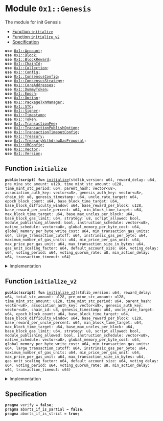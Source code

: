
<a name="0x1_Genesis"></a>

# Module `0x1::Genesis`

The module for init Genesis


-  [Function `initialize`](#0x1_Genesis_initialize)
-  [Function `initialize_v2`](#0x1_Genesis_initialize_v2)
-  [Specification](#@Specification_0)


<pre><code><b>use</b> <a href="Account.md#0x1_Account">0x1::Account</a>;
<b>use</b> <a href="Block.md#0x1_Block">0x1::Block</a>;
<b>use</b> <a href="BlockReward.md#0x1_BlockReward">0x1::BlockReward</a>;
<b>use</b> <a href="ChainId.md#0x1_ChainId">0x1::ChainId</a>;
<b>use</b> <a href="Collection.md#0x1_Collection">0x1::Collection</a>;
<b>use</b> <a href="Config.md#0x1_Config">0x1::Config</a>;
<b>use</b> <a href="ConsensusConfig.md#0x1_ConsensusConfig">0x1::ConsensusConfig</a>;
<b>use</b> <a href="ConsensusStrategy.md#0x1_ConsensusStrategy">0x1::ConsensusStrategy</a>;
<b>use</b> <a href="CoreAddresses.md#0x1_CoreAddresses">0x1::CoreAddresses</a>;
<b>use</b> <a href="DummyToken.md#0x1_DummyToken">0x1::DummyToken</a>;
<b>use</b> <a href="Epoch.md#0x1_Epoch">0x1::Epoch</a>;
<b>use</b> <a href="Option.md#0x1_Option">0x1::Option</a>;
<b>use</b> <a href="PackageTxnManager.md#0x1_PackageTxnManager">0x1::PackageTxnManager</a>;
<b>use</b> <a href="STC.md#0x1_STC">0x1::STC</a>;
<b>use</b> <a href="Signer.md#0x1_Signer">0x1::Signer</a>;
<b>use</b> <a href="Timestamp.md#0x1_Timestamp">0x1::Timestamp</a>;
<b>use</b> <a href="Token.md#0x1_Token">0x1::Token</a>;
<b>use</b> <a href="TransactionFee.md#0x1_TransactionFee">0x1::TransactionFee</a>;
<b>use</b> <a href="TransactionPublishOption.md#0x1_TransactionPublishOption">0x1::TransactionPublishOption</a>;
<b>use</b> <a href="TransactionTimeoutConfig.md#0x1_TransactionTimeoutConfig">0x1::TransactionTimeoutConfig</a>;
<b>use</b> <a href="Treasury.md#0x1_Treasury">0x1::Treasury</a>;
<b>use</b> <a href="TreasuryWithdrawDaoProposal.md#0x1_TreasuryWithdrawDaoProposal">0x1::TreasuryWithdrawDaoProposal</a>;
<b>use</b> <a href="VMConfig.md#0x1_VMConfig">0x1::VMConfig</a>;
<b>use</b> <a href="Vector.md#0x1_Vector">0x1::Vector</a>;
<b>use</b> <a href="Version.md#0x1_Version">0x1::Version</a>;
</code></pre>



<a name="0x1_Genesis_initialize"></a>

## Function `initialize`



<pre><code><b>public</b>(<b>script</b>) <b>fun</b> <a href="Genesis.md#0x1_Genesis_initialize">initialize</a>(stdlib_version: u64, reward_delay: u64, pre_mine_stc_amount: u128, time_mint_stc_amount: u128, time_mint_stc_period: u64, parent_hash: vector&lt;u8&gt;, association_auth_key: vector&lt;u8&gt;, genesis_auth_key: vector&lt;u8&gt;, chain_id: u8, genesis_timestamp: u64, uncle_rate_target: u64, epoch_block_count: u64, base_block_time_target: u64, base_block_difficulty_window: u64, base_reward_per_block: u128, base_reward_per_uncle_percent: u64, min_block_time_target: u64, max_block_time_target: u64, base_max_uncles_per_block: u64, base_block_gas_limit: u64, strategy: u8, script_allowed: bool, module_publishing_allowed: bool, instruction_schedule: vector&lt;u8&gt;, native_schedule: vector&lt;u8&gt;, global_memory_per_byte_cost: u64, global_memory_per_byte_write_cost: u64, min_transaction_gas_units: u64, large_transaction_cutoff: u64, instrinsic_gas_per_byte: u64, maximum_number_of_gas_units: u64, min_price_per_gas_unit: u64, max_price_per_gas_unit: u64, max_transaction_size_in_bytes: u64, gas_unit_scaling_factor: u64, default_account_size: u64, voting_delay: u64, voting_period: u64, voting_quorum_rate: u8, min_action_delay: u64, transaction_timeout: u64)
</code></pre>



<details>
<summary>Implementation</summary>


<pre><code><b>public</b>(<b>script</b>) <b>fun</b> <a href="Genesis.md#0x1_Genesis_initialize">initialize</a>(
    stdlib_version: u64,

    // block reward config
    reward_delay: u64,

    pre_mine_stc_amount: u128,
    time_mint_stc_amount: u128,
    time_mint_stc_period: u64,
    parent_hash: vector&lt;u8&gt;,
    association_auth_key: vector&lt;u8&gt;,
    genesis_auth_key: vector&lt;u8&gt;,
    chain_id: u8,
    genesis_timestamp: u64,

    //consensus config
    uncle_rate_target: u64,
    epoch_block_count: u64,
    base_block_time_target: u64,
    base_block_difficulty_window: u64,
    base_reward_per_block: u128,
    base_reward_per_uncle_percent: u64,
    min_block_time_target: u64,
    max_block_time_target: u64,
    base_max_uncles_per_block: u64,
    base_block_gas_limit: u64,
    strategy: u8,

    //vm config
    script_allowed: bool,
    module_publishing_allowed: bool,
    instruction_schedule: vector&lt;u8&gt;,
    native_schedule: vector&lt;u8&gt;,

    //gas constants
    global_memory_per_byte_cost: u64,
    global_memory_per_byte_write_cost: u64,
    min_transaction_gas_units: u64,
    large_transaction_cutoff: u64,
    instrinsic_gas_per_byte: u64,
    maximum_number_of_gas_units: u64,
    min_price_per_gas_unit: u64,
    max_price_per_gas_unit: u64,
    max_transaction_size_in_bytes: u64,
    gas_unit_scaling_factor: u64,
    default_account_size: u64,

    // dao config
    voting_delay: u64,
    voting_period: u64,
    voting_quorum_rate: u8,
    min_action_delay: u64,

    // transaction timeout config
    transaction_timeout: u64,
) {
    <b>assert</b>(<a href="Timestamp.md#0x1_Timestamp_is_genesis">Timestamp::is_genesis</a>(), 1);
    // create genesis account
    <b>let</b> genesis_account = <a href="Account.md#0x1_Account_create_genesis_account">Account::create_genesis_account</a>(<a href="CoreAddresses.md#0x1_CoreAddresses_GENESIS_ADDRESS">CoreAddresses::GENESIS_ADDRESS</a>());
    //Init <b>global</b> time
    <a href="Timestamp.md#0x1_Timestamp_initialize">Timestamp::initialize</a>(&genesis_account, genesis_timestamp);
    <a href="ChainId.md#0x1_ChainId_initialize">ChainId::initialize</a>(&genesis_account, chain_id);
    <a href="ConsensusStrategy.md#0x1_ConsensusStrategy_initialize">ConsensusStrategy::initialize</a>(&genesis_account, strategy);
    <a href="Block.md#0x1_Block_initialize">Block::initialize</a>(&genesis_account, parent_hash);
    <a href="TransactionPublishOption.md#0x1_TransactionPublishOption_initialize">TransactionPublishOption::initialize</a>(
        &genesis_account,
        script_allowed,
        module_publishing_allowed,
    );
    // init config
    <a href="VMConfig.md#0x1_VMConfig_initialize">VMConfig::initialize</a>(
        &genesis_account,
        instruction_schedule,
        native_schedule,
        global_memory_per_byte_cost,
        global_memory_per_byte_write_cost,
        min_transaction_gas_units,
        large_transaction_cutoff,
        instrinsic_gas_per_byte,
        maximum_number_of_gas_units,
        min_price_per_gas_unit,
        max_price_per_gas_unit,
        max_transaction_size_in_bytes,
        gas_unit_scaling_factor,
        default_account_size,
    );
    <a href="TransactionTimeoutConfig.md#0x1_TransactionTimeoutConfig_initialize">TransactionTimeoutConfig::initialize</a>(&genesis_account, transaction_timeout);
    <a href="ConsensusConfig.md#0x1_ConsensusConfig_initialize">ConsensusConfig::initialize</a>(
        &genesis_account,
        uncle_rate_target,
        epoch_block_count,
        base_block_time_target,
        base_block_difficulty_window,
        base_reward_per_block,
        base_reward_per_uncle_percent,
        min_block_time_target,
        max_block_time_target,
        base_max_uncles_per_block,
        base_block_gas_limit,
        strategy,
    );
    <a href="Epoch.md#0x1_Epoch_initialize">Epoch::initialize</a>(&genesis_account);
    <a href="BlockReward.md#0x1_BlockReward_initialize">BlockReward::initialize</a>(&genesis_account, reward_delay);
    <a href="TransactionFee.md#0x1_TransactionFee_initialize">TransactionFee::initialize</a>(&genesis_account);
    <b>let</b> association = <a href="Account.md#0x1_Account_create_genesis_account">Account::create_genesis_account</a>(
        <a href="CoreAddresses.md#0x1_CoreAddresses_ASSOCIATION_ROOT_ADDRESS">CoreAddresses::ASSOCIATION_ROOT_ADDRESS</a>(),
    );
    <a href="Config.md#0x1_Config_publish_new_config">Config::publish_new_config</a>&lt;<a href="Version.md#0x1_Version_Version">Version::Version</a>&gt;(&genesis_account, <a href="Version.md#0x1_Version_new_version">Version::new_version</a>(stdlib_version));
    // stdlib <b>use</b> two phase upgrade strategy.
    <a href="PackageTxnManager.md#0x1_PackageTxnManager_update_module_upgrade_strategy">PackageTxnManager::update_module_upgrade_strategy</a>(
        &genesis_account,
        <a href="PackageTxnManager.md#0x1_PackageTxnManager_get_strategy_two_phase">PackageTxnManager::get_strategy_two_phase</a>(),
        <a href="Option.md#0x1_Option_some">Option::some</a>(0u64),
    );
    // stc should be initialized after genesis_account's <b>module</b> upgrade strategy set.
    {
        <a href="STC.md#0x1_STC_initialize">STC::initialize</a>(&genesis_account, voting_delay, voting_period, voting_quorum_rate, min_action_delay);
        <a href="Account.md#0x1_Account_do_accept_token">Account::do_accept_token</a>&lt;<a href="STC.md#0x1_STC">STC</a>&gt;(&genesis_account);
        <a href="DummyToken.md#0x1_DummyToken_initialize">DummyToken::initialize</a>(&genesis_account);
        <a href="Account.md#0x1_Account_do_accept_token">Account::do_accept_token</a>&lt;<a href="STC.md#0x1_STC">STC</a>&gt;(&association);
    };
    <b>if</b> (pre_mine_stc_amount &gt; 0) {
        <b>let</b> stc = <a href="Token.md#0x1_Token_mint">Token::mint</a>&lt;<a href="STC.md#0x1_STC">STC</a>&gt;(&genesis_account, pre_mine_stc_amount);
        <a href="Account.md#0x1_Account_deposit">Account::deposit</a>(<a href="Signer.md#0x1_Signer_address_of">Signer::address_of</a>(&association), stc);
    };
    <b>if</b> (time_mint_stc_amount &gt; 0) {
        <b>let</b> cap = <a href="Token.md#0x1_Token_remove_mint_capability">Token::remove_mint_capability</a>&lt;<a href="STC.md#0x1_STC">STC</a>&gt;(&genesis_account);
        <b>let</b> key = <a href="Token.md#0x1_Token_issue_linear_mint_key">Token::issue_linear_mint_key</a>&lt;<a href="STC.md#0x1_STC">STC</a>&gt;(&cap, time_mint_stc_amount, time_mint_stc_period);
        <a href="Token.md#0x1_Token_add_mint_capability">Token::add_mint_capability</a>(&genesis_account, cap);
        <a href="Collection.md#0x1_Collection_put">Collection::put</a>(&association, key);
    };
    // only dev network set genesis auth key.
    <b>if</b> (!<a href="Vector.md#0x1_Vector_is_empty">Vector::is_empty</a>(&genesis_auth_key)) {
        <b>let</b> genesis_rotate_key_cap = <a href="Account.md#0x1_Account_extract_key_rotation_capability">Account::extract_key_rotation_capability</a>(&genesis_account);
        <a href="Account.md#0x1_Account_rotate_authentication_key_with_capability">Account::rotate_authentication_key_with_capability</a>(&genesis_rotate_key_cap, genesis_auth_key);
        <a href="Account.md#0x1_Account_restore_key_rotation_capability">Account::restore_key_rotation_capability</a>(genesis_rotate_key_cap);
    };
    <b>let</b> assoc_rotate_key_cap = <a href="Account.md#0x1_Account_extract_key_rotation_capability">Account::extract_key_rotation_capability</a>(&association);
    <a href="Account.md#0x1_Account_rotate_authentication_key_with_capability">Account::rotate_authentication_key_with_capability</a>(&assoc_rotate_key_cap, association_auth_key);
    <a href="Account.md#0x1_Account_restore_key_rotation_capability">Account::restore_key_rotation_capability</a>(assoc_rotate_key_cap);
    //Start time, <a href="Timestamp.md#0x1_Timestamp_is_genesis">Timestamp::is_genesis</a>() will <b>return</b> <b>false</b>. this call should at the end of genesis init.
    <a href="Timestamp.md#0x1_Timestamp_set_time_has_started">Timestamp::set_time_has_started</a>(&genesis_account);
    <a href="Account.md#0x1_Account_release_genesis_signer">Account::release_genesis_signer</a>(genesis_account);
    <a href="Account.md#0x1_Account_release_genesis_signer">Account::release_genesis_signer</a>(association);
}
</code></pre>



</details>

<a name="0x1_Genesis_initialize_v2"></a>

## Function `initialize_v2`



<pre><code><b>public</b>(<b>script</b>) <b>fun</b> <a href="Genesis.md#0x1_Genesis_initialize_v2">initialize_v2</a>(stdlib_version: u64, reward_delay: u64, total_stc_amount: u128, pre_mine_stc_amount: u128, time_mint_stc_amount: u128, time_mint_stc_period: u64, parent_hash: vector&lt;u8&gt;, association_auth_key: vector&lt;u8&gt;, genesis_auth_key: vector&lt;u8&gt;, chain_id: u8, genesis_timestamp: u64, uncle_rate_target: u64, epoch_block_count: u64, base_block_time_target: u64, base_block_difficulty_window: u64, base_reward_per_block: u128, base_reward_per_uncle_percent: u64, min_block_time_target: u64, max_block_time_target: u64, base_max_uncles_per_block: u64, base_block_gas_limit: u64, strategy: u8, script_allowed: bool, module_publishing_allowed: bool, instruction_schedule: vector&lt;u8&gt;, native_schedule: vector&lt;u8&gt;, global_memory_per_byte_cost: u64, global_memory_per_byte_write_cost: u64, min_transaction_gas_units: u64, large_transaction_cutoff: u64, instrinsic_gas_per_byte: u64, maximum_number_of_gas_units: u64, min_price_per_gas_unit: u64, max_price_per_gas_unit: u64, max_transaction_size_in_bytes: u64, gas_unit_scaling_factor: u64, default_account_size: u64, voting_delay: u64, voting_period: u64, voting_quorum_rate: u8, min_action_delay: u64, transaction_timeout: u64)
</code></pre>



<details>
<summary>Implementation</summary>


<pre><code><b>public</b>(<b>script</b>) <b>fun</b> <a href="Genesis.md#0x1_Genesis_initialize_v2">initialize_v2</a>(
    stdlib_version: u64,

    // block reward and stc config
    reward_delay: u64,
    total_stc_amount: u128,
    pre_mine_stc_amount: u128,
    time_mint_stc_amount: u128,
    time_mint_stc_period: u64,

    parent_hash: vector&lt;u8&gt;,
    association_auth_key: vector&lt;u8&gt;,
    genesis_auth_key: vector&lt;u8&gt;,
    chain_id: u8,
    genesis_timestamp: u64,

    //consensus config
    uncle_rate_target: u64,
    epoch_block_count: u64,
    base_block_time_target: u64,
    base_block_difficulty_window: u64,
    base_reward_per_block: u128,
    base_reward_per_uncle_percent: u64,
    min_block_time_target: u64,
    max_block_time_target: u64,
    base_max_uncles_per_block: u64,
    base_block_gas_limit: u64,
    strategy: u8,

    //vm config
    script_allowed: bool,
    module_publishing_allowed: bool,
    instruction_schedule: vector&lt;u8&gt;,
    native_schedule: vector&lt;u8&gt;,

    //gas constants
    global_memory_per_byte_cost: u64,
    global_memory_per_byte_write_cost: u64,
    min_transaction_gas_units: u64,
    large_transaction_cutoff: u64,
    instrinsic_gas_per_byte: u64,
    maximum_number_of_gas_units: u64,
    min_price_per_gas_unit: u64,
    max_price_per_gas_unit: u64,
    max_transaction_size_in_bytes: u64,
    gas_unit_scaling_factor: u64,
    default_account_size: u64,

    // dao config
    voting_delay: u64,
    voting_period: u64,
    voting_quorum_rate: u8,
    min_action_delay: u64,

    // transaction timeout config
    transaction_timeout: u64,
) {
    <a href="Timestamp.md#0x1_Timestamp_assert_genesis">Timestamp::assert_genesis</a>();
    // create genesis account
    <b>let</b> genesis_account = <a href="Account.md#0x1_Account_create_genesis_account">Account::create_genesis_account</a>(<a href="CoreAddresses.md#0x1_CoreAddresses_GENESIS_ADDRESS">CoreAddresses::GENESIS_ADDRESS</a>());
    //Init <b>global</b> time
    <a href="Timestamp.md#0x1_Timestamp_initialize">Timestamp::initialize</a>(&genesis_account, genesis_timestamp);
    <a href="ChainId.md#0x1_ChainId_initialize">ChainId::initialize</a>(&genesis_account, chain_id);
    <a href="ConsensusStrategy.md#0x1_ConsensusStrategy_initialize">ConsensusStrategy::initialize</a>(&genesis_account, strategy);
    <a href="Block.md#0x1_Block_initialize">Block::initialize</a>(&genesis_account, parent_hash);
    <a href="TransactionPublishOption.md#0x1_TransactionPublishOption_initialize">TransactionPublishOption::initialize</a>(
        &genesis_account,
        script_allowed,
        module_publishing_allowed,
    );
    // init config
    <a href="VMConfig.md#0x1_VMConfig_initialize">VMConfig::initialize</a>(
        &genesis_account,
        instruction_schedule,
        native_schedule,
        global_memory_per_byte_cost,
        global_memory_per_byte_write_cost,
        min_transaction_gas_units,
        large_transaction_cutoff,
        instrinsic_gas_per_byte,
        maximum_number_of_gas_units,
        min_price_per_gas_unit,
        max_price_per_gas_unit,
        max_transaction_size_in_bytes,
        gas_unit_scaling_factor,
        default_account_size,
    );
    <a href="TransactionTimeoutConfig.md#0x1_TransactionTimeoutConfig_initialize">TransactionTimeoutConfig::initialize</a>(&genesis_account, transaction_timeout);
    <a href="ConsensusConfig.md#0x1_ConsensusConfig_initialize">ConsensusConfig::initialize</a>(
        &genesis_account,
        uncle_rate_target,
        epoch_block_count,
        base_block_time_target,
        base_block_difficulty_window,
        base_reward_per_block,
        base_reward_per_uncle_percent,
        min_block_time_target,
        max_block_time_target,
        base_max_uncles_per_block,
        base_block_gas_limit,
        strategy,
    );
    <a href="Epoch.md#0x1_Epoch_initialize">Epoch::initialize</a>(&genesis_account);
    <b>let</b> association = <a href="Account.md#0x1_Account_create_genesis_account">Account::create_genesis_account</a>(
        <a href="CoreAddresses.md#0x1_CoreAddresses_ASSOCIATION_ROOT_ADDRESS">CoreAddresses::ASSOCIATION_ROOT_ADDRESS</a>(),
    );
    <a href="Config.md#0x1_Config_publish_new_config">Config::publish_new_config</a>&lt;<a href="Version.md#0x1_Version_Version">Version::Version</a>&gt;(&genesis_account, <a href="Version.md#0x1_Version_new_version">Version::new_version</a>(stdlib_version));
    // stdlib <b>use</b> two phase upgrade strategy.
    <a href="PackageTxnManager.md#0x1_PackageTxnManager_update_module_upgrade_strategy">PackageTxnManager::update_module_upgrade_strategy</a>(
        &genesis_account,
        <a href="PackageTxnManager.md#0x1_PackageTxnManager_get_strategy_two_phase">PackageTxnManager::get_strategy_two_phase</a>(),
        <a href="Option.md#0x1_Option_some">Option::some</a>(0u64),
    );
    <a href="BlockReward.md#0x1_BlockReward_initialize">BlockReward::initialize</a>(&genesis_account, reward_delay);

    // stc should be initialized after genesis_account's <b>module</b> upgrade strategy set and all on chain config init.
    <b>let</b> withdraw_cap = <a href="STC.md#0x1_STC_initialize_v2">STC::initialize_v2</a>(&genesis_account, total_stc_amount, voting_delay, voting_period, voting_quorum_rate, min_action_delay);
    <a href="Account.md#0x1_Account_do_accept_token">Account::do_accept_token</a>&lt;<a href="STC.md#0x1_STC">STC</a>&gt;(&genesis_account);
    <a href="Account.md#0x1_Account_do_accept_token">Account::do_accept_token</a>&lt;<a href="STC.md#0x1_STC">STC</a>&gt;(&association);

    <a href="DummyToken.md#0x1_DummyToken_initialize">DummyToken::initialize</a>(&genesis_account);

    <b>if</b> (pre_mine_stc_amount &gt; 0) {
        <b>let</b> stc = <a href="Treasury.md#0x1_Treasury_withdraw_with_capability">Treasury::withdraw_with_capability</a>&lt;<a href="STC.md#0x1_STC">STC</a>&gt;(&<b>mut</b> withdraw_cap, pre_mine_stc_amount);
        <a href="Account.md#0x1_Account_deposit">Account::deposit</a>(<a href="Signer.md#0x1_Signer_address_of">Signer::address_of</a>(&association), stc);
    };
    <b>if</b> (time_mint_stc_amount &gt; 0) {
        <b>let</b> liner_withdraw_cap = <a href="Treasury.md#0x1_Treasury_issue_linear_withdraw_capability">Treasury::issue_linear_withdraw_capability</a>&lt;<a href="STC.md#0x1_STC">STC</a>&gt;(&<b>mut</b> withdraw_cap, time_mint_stc_amount, time_mint_stc_period);
        <a href="Treasury.md#0x1_Treasury_add_linear_withdraw_capability">Treasury::add_linear_withdraw_capability</a>(&association, liner_withdraw_cap);
    };

    // Lock the TreasuryWithdrawCapability <b>to</b> <a href="Dao.md#0x1_Dao">Dao</a>
    <a href="TreasuryWithdrawDaoProposal.md#0x1_TreasuryWithdrawDaoProposal_plugin">TreasuryWithdrawDaoProposal::plugin</a>(&genesis_account, withdraw_cap);

    <a href="TransactionFee.md#0x1_TransactionFee_initialize">TransactionFee::initialize</a>(&genesis_account);

    // only test/dev network set genesis auth key.
    <b>if</b> (!<a href="Vector.md#0x1_Vector_is_empty">Vector::is_empty</a>(&genesis_auth_key)) {
        <b>let</b> genesis_rotate_key_cap = <a href="Account.md#0x1_Account_extract_key_rotation_capability">Account::extract_key_rotation_capability</a>(&genesis_account);
        <a href="Account.md#0x1_Account_rotate_authentication_key_with_capability">Account::rotate_authentication_key_with_capability</a>(&genesis_rotate_key_cap, genesis_auth_key);
        <a href="Account.md#0x1_Account_restore_key_rotation_capability">Account::restore_key_rotation_capability</a>(genesis_rotate_key_cap);
    };

    <b>let</b> assoc_rotate_key_cap = <a href="Account.md#0x1_Account_extract_key_rotation_capability">Account::extract_key_rotation_capability</a>(&association);
    <a href="Account.md#0x1_Account_rotate_authentication_key_with_capability">Account::rotate_authentication_key_with_capability</a>(&assoc_rotate_key_cap, association_auth_key);
    <a href="Account.md#0x1_Account_restore_key_rotation_capability">Account::restore_key_rotation_capability</a>(assoc_rotate_key_cap);
    //Start time, <a href="Timestamp.md#0x1_Timestamp_is_genesis">Timestamp::is_genesis</a>() will <b>return</b> <b>false</b>. this call should at the end of genesis init.
    <a href="Timestamp.md#0x1_Timestamp_set_time_has_started">Timestamp::set_time_has_started</a>(&genesis_account);
    <a href="Account.md#0x1_Account_release_genesis_signer">Account::release_genesis_signer</a>(genesis_account);
    <a href="Account.md#0x1_Account_release_genesis_signer">Account::release_genesis_signer</a>(association);
}
</code></pre>



</details>

<a name="@Specification_0"></a>

## Specification



<pre><code><b>pragma</b> verify = <b>false</b>;
<b>pragma</b> aborts_if_is_partial = <b>false</b>;
<b>pragma</b> aborts_if_is_strict = <b>true</b>;
</code></pre>
